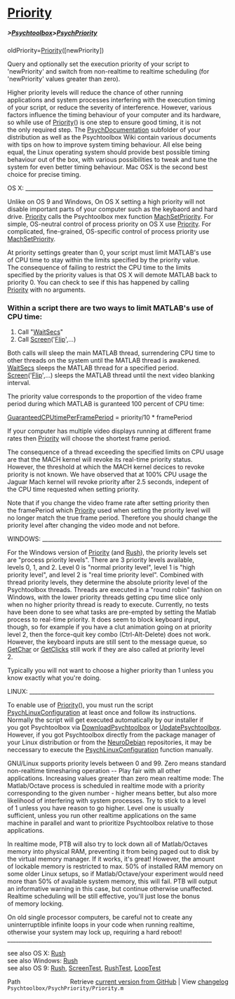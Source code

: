 # [Priority](Priority)
##### >[Psychtoolbox](Psychtoolbox)>[PsychPriority](PsychPriority)

oldPriority=[Priority](Priority)([newPriority])  
  
Query and optionally set the execution priority of your script to  
'newPriority' and switch from non-realtime to realtime scheduling (for  
'newPriority' values greater than zero).  
  
Higher priority levels will reduce the chance of other running  
applications and system processes interfering with the execution timing  
of your script, or reduce the severity of interference. However, various  
factors influence the timing behaviour of your computer and its hardware,  
so while use of [Priority](Priority)() is one step to ensure good timing, it is not  
the only required step. The [PsychDocumentation](PsychDocumentation) subfolder of your  
distribution as well as the Psychtoolbox Wiki contain various documents  
with tips on how to improve system timing behaviour. All else being  
equal, the Linux operating system should provide best possible timing  
behaviour out of the box, with various possibilities to tweak and tune the  
system for even better timing behaviour. Mac OSX is the second best  
choice for precise timing.  
  
OS X: \_\_\_\_\_\_\_\_\_\_\_\_\_\_\_\_\_\_\_\_\_\_\_\_\_\_\_\_\_\_\_\_\_\_\_\_\_\_\_\_\_\_\_\_\_\_\_\_\_\_\_\_\_\_\_\_\_\_\_\_\_\_\_\_\_\_\_  
  
Unlike on OS 9 and Windows, On OS X setting a high priority will not  
disable important parts of your computer such as the keybaord and hard  
drive. [Priority](Priority) calls the Psychtoolbox mex function [MachSetPriority](MachSetPriority).  For  
simple, OS-neutral control of process priority on OS X use [Priority](Priority). For  
complicated, fine-grained, OS-specific control of process priority use  
[MachSetPriority](MachSetPriority).      
  
At priority settings greater than 0, your script must limit MATLAB's  use  
of CPU time to stay within the limits specified by the priority value.  
The consequence of failing to restrict the CPU time to the limits  
specified by the priority values is that OS X will demote MATLAB back to  
priority 0. You can check to see if this has happened by calling  
[Priority](Priority) with no arguments.  
  
### Within a script there are two ways to limit MATLAB's use of CPU time:  
  
  1. Call "[WaitSecs](WaitSecs)"   
  2. Call [Screen](Screen)('[Flip](Flip)',...)  
  
Both calls will sleep the main MATLAB thread, surrendering CPU time to  
other threads on the system until the MATLAB thread is awakened.  
[WaitSecs](WaitSecs) sleeps the MATLAB thread for a specified period.  
[Screen](Screen)('[Flip](Flip)',...) sleeps the MATLAB thread until the next video blanking  
interval.  
  
The priority value corresponds to the proportion of the video frame  
period  during which MATLAB is guranteed 100 percent of CPU time:  
  
  [GuaranteedCPUtimePerFramePeriod](GuaranteedCPUtimePerFramePeriod) = priority/10 \* framePeriod  
  
If your computer has multiple video displays running at different frame  
rates then [Priority](Priority) will choose the shortest frame period.  
  
The consequence of a thread exceeding the specified limits on CPU usage  
are that the MACH kernel will revoke its real-time priority status.  
However, the threshold at which the MACH kernel decices to revoke  
priority is not known.  We have observed that at 100% CPU usage the  
Jaguar Mach kernel will revoke priority after 2.5 seconds, indepent of  
the CPU time requested when setting priority.    
  
Note that if you change the video frame rate after setting priority then  
the framePeriod which [Priority](Priority) used when setting the priority level will  
no longer match the true frame period. Therefore you should change the  
priority level after changing the video mode and not before.   
  
  
WINDOWS: \_\_\_\_\_\_\_\_\_\_\_\_\_\_\_\_\_\_\_\_\_\_\_\_\_\_\_\_\_\_\_\_\_\_\_\_\_\_\_\_\_\_\_\_\_\_\_\_\_\_\_\_\_\_\_\_\_\_\_\_\_\_\_\_  
  
For the Windows version of [Priority](Priority) (and [Rush](Rush)), the priority levels set  
are  "process priority levels". There are 3 priority levels available,  
levels 0, 1, and 2. Level 0 is "normal priority level", level 1 is "high  
priority level", and level 2 is "real time priority level". Combined with  
thread priority levels, they determine the absolute priority level of the  
Psychtoolbox threads. Threads are executed in a "round robin" fashion on  
Windows, with the  lower priority threads getting cpu time slice only  
when no higher priority thread is ready to execute. Currently, no tests  
have been done to see what tasks are pre-empted by setting the Matlab  
process to real-time priority. It does seem to block keyboard input,  
though, so for example if you have a clut animation going on at priority  
level 2, then the force-quit key combo (Ctrl-Alt-Delete) does not  work.  
However, the keyboard inputs are still sent to the message queue, so  
[GetChar](GetChar) or [GetClicks](GetClicks) still work if they are also called at priority level  
2.  
  
Typically you will not want to choose a higher priority than 1 unless you  
know exactly what you're doing.  
  
LINUX: \_\_\_\_\_\_\_\_\_\_\_\_\_\_\_\_\_\_\_\_\_\_\_\_\_\_\_\_\_\_\_\_\_\_\_\_\_\_\_\_\_\_\_\_\_\_\_\_\_\_\_\_\_\_\_\_\_\_\_\_\_\_\_\_\_\_  
  
To enable use of [Priority](Priority)(), you must run the script  
[PsychLinuxConfiguration](PsychLinuxConfiguration) at least once and follow its instructions.  
Normally the script will get executed automatically by our installer if  
you got Psychtoolbox via [DownloadPsychtoolbox](DownloadPsychtoolbox) or [UpdatePsychtoolbox](UpdatePsychtoolbox).  
However, if you got Psychtoolbox directly from the package manager of  
your Linux distribution or from the [NeuroDebian](NeuroDebian) repositories, it may be  
neccessary to execute the [PsychLinuxConfiguration](PsychLinuxConfiguration) function manually.  
  
GNU/Linux supports priority levels between 0 and 99. Zero means standard  
non-realtime timesharing operation -- Play fair with all other  
applications. Increasing values greater than zero mean realtime mode: The  
Matlab/Octave process is scheduled in realtime mode with a priority  
corresponding to the given number - higher means better, but also more  
likelihood of interfering with system processes. Try to stick to a level  
of 1 unless you have reason to go higher. Level one is usually  
sufficient, unless you run other realtime applications on the same  
machine in parallel and want to prioritize Psychtoolbox relative to those  
applications.  
  
In realtime mode, PTB will also try to lock down all of Matlab/Octaves  
memory into physical RAM, preventing it from being paged out to disk by  
the virtual memory manager. If it works, it's great! However, the amount  
of lockable memory is restricted to max. 50% of installed RAM memory on  
some older Linux setups, so if Matlab/Octave/your experiment would need  
more than 50% of available system memory, this will fail. PTB will output  
an informative warning in this case, but continue otherwise unaffected.  
Realtime scheduling will be still effective, you'll just lose the bonus  
of memory locking.  
  
On old single processor computers, be careful not to create any  
uninterruptible infinite loops in your code when running realtime,  
otherwise your system may lock up, requiring a hard reboot!  
\_\_\_\_\_\_\_\_\_\_\_\_\_\_\_\_\_\_\_\_\_\_\_\_\_\_\_\_\_\_\_\_\_\_\_\_\_\_\_\_\_\_\_\_\_\_\_\_\_\_\_\_\_\_\_\_\_\_\_\_\_\_\_\_\_\_\_\_\_\_\_\_\_  
  
see also OS X:    [Rush](Rush)  
see also Windows: [Rush](Rush)  
see also OS 9:    [Rush](Rush), [ScreenTest](ScreenTest), [RushTest](RushTest), [LoopTest](LoopTest)  




<div class="code_header" style="text-align:right;">
  <span style="float:left;">Path&nbsp;&nbsp;</span> <span class="counter">Retrieve <a href=
  "https://raw.github.com/Psychtoolbox-3/Psychtoolbox-3/beta/Psychtoolbox/PsychPriority/Priority.m">current version from GitHub</a> | View <a href=
  "https://github.com/Psychtoolbox-3/Psychtoolbox-3/commits/beta/Psychtoolbox/PsychPriority/Priority.m">changelog</a></span>
</div>
<div class="code">
  <code>Psychtoolbox/PsychPriority/Priority.m</code>
</div>

